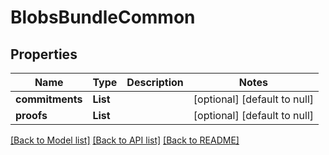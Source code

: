 # BlobsBundleCommon
## Properties

| Name | Type | Description | Notes |
|------------ | ------------- | ------------- | -------------|
| **commitments** | **List** |  | [optional] [default to null] |
| **proofs** | **List** |  | [optional] [default to null] |

[[Back to Model list]](../README.md#documentation-for-models) [[Back to API list]](../README.md#documentation-for-api-endpoints) [[Back to README]](../README.md)

